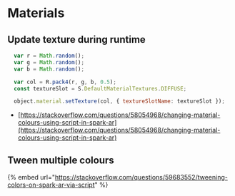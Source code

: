 # Materials

## Update texture during runtime

```javascript
  var r = Math.random();
  var g = Math.random();
  var b = Math.random();

  var col = R.pack4(r, g, b, 0.5);
  const textureSlot = S.DefaultMaterialTextures.DIFFUSE;

  object.material.setTexture(col, { textureSlotName: textureSlot });
```

* [https://stackoverflow.com/questions/58054968/changing-material-colours-using-script-in-spark-ar](https://stackoverflow.com/questions/58054968/changing-material-colours-using-script-in-spark-ar)

## Tween multiple colours

{% embed url="https://stackoverflow.com/questions/59683552/tweening-colors-on-spark-ar-via-script" %}




